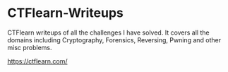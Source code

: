 # CTFlearn-Writeups
CTFlearn writeups of all the challenges I have solved. It covers all the domains including Cryptography, Forensics, Reversing, Pwning and other misc problems.

https://ctflearn.com/
